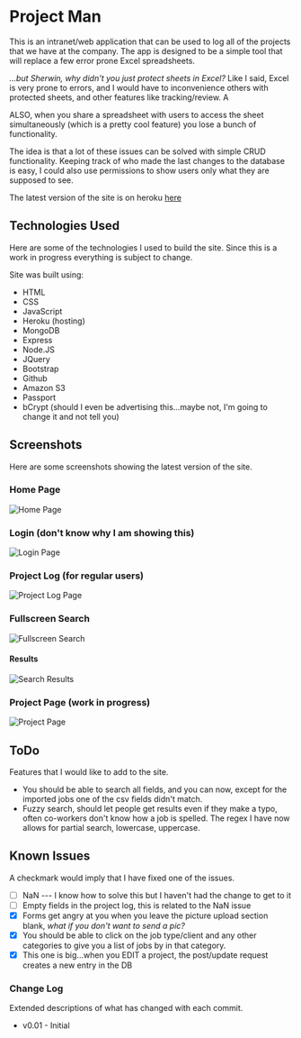 # Project Man
This is an intranet/web application that can be used to log all of the projects that we have at the company. The app is designed to be a simple tool that will replace a few error prone Excel spreadsheets. 

*...but Sherwin, why didn't you just protect sheets in Excel?* Like I said, Excel is very prone to errors, and I would have to inconvenience others with protected sheets, and other features like tracking/review. A

ALSO, when you share a spreadsheet with users to access the sheet simultaneously (which is a pretty cool feature) you lose a bunch of functionality. 

The idea is that a lot of these issues can be solved with simple CRUD functionality. Keeping track of who made the last changes to the database is easy, I could also use permissions to show users only what they are supposed to see. 

The latest version of the site is on heroku [here](https://project-man-app.herokuapp.com/)

## Technologies Used
Here are some of the technologies I used to build the site. Since this is a work in progress everything is subject to change.

Site was built using:

- HTML
- CSS
- JavaScript
- Heroku (hosting)
- MongoDB
- Express
- Node.JS
- JQuery
- Bootstrap
- Github
- Amazon S3
- Passport
- bCrypt (should I even be advertising this...maybe not, I'm going to change it and not tell you)

## Screenshots
Here are some screenshots showing the latest version of the site.

### Home Page
![Home Page](https://i.gyazo.com/f0f08b9968a9a0154ddee8d843b7925d.jpg)

### Login (don't know why I am showing this)
![Login Page](https://i.gyazo.com/c087d4dea264a9bf057646f4fca4b5bd.png)

### Project Log (for regular users)
![Project Log Page](https://i.gyazo.com/3c57859d1d8d0a73acb2246543d99c70.png)

### Fullscreen Search
![Fullscreen Search](https://i.gyazo.com/ab6cdd7f3cba892b65861c1572c771b6.png)

#### Results
![Search Results](https://i.gyazo.com/d83e1b73a59655c86188ba8804d9921c.jpg)

### Project Page (work in progress)
![Project Page](https://i.gyazo.com/6b4f8d79ddf5b6b357e01afaaf9ce196.jpg)

## ToDo
Features that I would like to add to the site.

- You should be able to search all fields, and you can now, except for the imported jobs one of the csv fields didn't match.
- Fuzzy search, should let people get results even if they make a typo, often co-workers don't know how a job is spelled. The regex I have now allows for partial search, lowercase, uppercase. 

## Known Issues
A checkmark would imply that I have fixed one of the issues. 

- [ ] NaN --- I know how to solve this but I haven't had the change to get to it
- [ ] Empty fields in the project log, this is related to the NaN issue
- [x] Forms get angry at you when you leave the picture upload section blank, *what if you don't want to send a pic?*
- [x] You should be able to click on the job type/client and any other categories to give you a list of jobs by in that category.
- [x] This one is big...when you EDIT a project, the post/update request creates a new entry in the DB

### Change Log
Extended descriptions of what has changed with each commit.

- v0.01 - Initial



